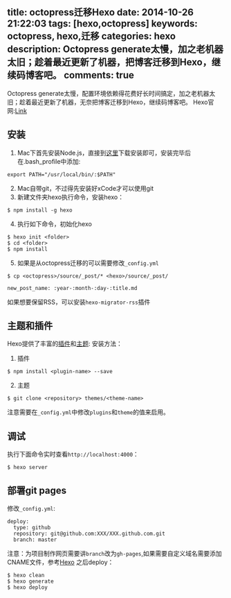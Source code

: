 title: octopress迁移Hexo
date: 2014-10-26 21:22:03
tags: [hexo,octopress]
keywords: octopress, hexo,迁移
categories: hexo
description: Octopress generate太慢，加之老机器太旧；趁着最近更新了机器，把博客迁移到Hexo，继续码博客吧。
comments: true
---
Octopress generate太慢，配置环境依赖得花费好长时间搞定，加之老机器太旧；趁着最近更新了机器，无奈把博客迁移到Hexo，继续码博客吧。
Hexo官网:[Link](http://hexo.io)

安装
---
1. Mac下首先安装Node.js，直接到[这里](http://nodejs.org/)下载安装即可，安装完毕后在.bash_profile中添加:
```
export PATH="/usr/local/bin/:$PATH"
```
<!--more-->
2. Mac自带git，不过得先安装好xCode才可以使用git
3. 新建文件夹hexo执行命令，安装hexo：
```
$ npm install -g hexo
```
4. 执行如下命令，初始化hexo
```
$ hexo init <folder>
$ cd <folder>
$ npm install
```
5. 如果是从octopress迁移的可以需要修改`_config.yml`
```
$ cp <octopress>/source/_post/* <hexo>/source/_post/
```
```
new_post_name: :year-:month-:day-:title.md
```
如果想要保留RSS，可以安装`hexo-migrator-rss`插件

主题和插件
---
Hexo提供了丰富的[插件](https://github.com/tommy351/hexo/wiki/Plugins)和[主题](https://github.com/tommy351/hexo/wiki/Themes):
安装方法：
1. 插件
```
$ npm install <plugin-name> --save
```
2. 主题
```
$ git clone <repository> themes/<theme-name>
```
注意需要在`_config.yml`中修改`plugins`和`theme`的值来启用。

调试
---
执行下面命令实时查看`http://localhost:4000`：
```
$ hexo server
```

部署git pages
---
修改`_config.yml`:
```
deploy:
  type: github
  repository: git@github.com:XXX/XXX.github.com.git
  branch: master
```
注意：为项目制作网页需要讲`branch`改为`gh-pages`,如果需要自定义域名需要添加CNAME文件，参考[Hexo](http://zespia.tw/hexo/docs/deployment.html)
之后deploy：
```
$ hexo clean
$ hexo generate
$ hexo deploy
```

